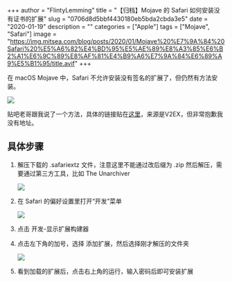+++
author = "FlintyLemming"
title = "【归档】Mojave 的 Safari 如何安装没有证书的扩展"
slug = "0706d8d5bbf4430180eb5bda2cbda3e5"
date = "2020-01-19"
description = ""
categories = ["Apple"]
tags = ["Mojave", "Safari"]
image = "https://img.mitsea.com/blog/posts/2020/01/Mojave%20%E7%9A%84%20Safari%20%E5%A6%82%E4%BD%95%E5%AE%89%E8%A3%85%E6%B2%A1%E6%9C%89%E8%AF%81%E4%B9%A6%E7%9A%84%E6%89%A9%E5%B1%95/title.avif"
+++

在 macOS Mojave 中，Safari 不允许安装没有签名的扩展了，但仍然有方法安装。

![](https://img.mitsea.com/blog/posts/2020/01/Mojave%20%E7%9A%84%20Safari%20%E5%A6%82%E4%BD%95%E5%AE%89%E8%A3%85%E6%B2%A1%E6%9C%89%E8%AF%81%E4%B9%A6%E7%9A%84%E6%89%A9%E5%B1%95/1.avif)

贴吧老哥跟我说了一个方法，具体的链接贴在[这里](https://tieba.baidu.com/p/5822937990#121303346729)，来源是V2EX，但非常抱歉我没有地址。

## 具体步骤

1. 解压下载的 .safariextz 文件，注意这里不能通过改后缀为 .zip 然后解压，需要通过第三方工具，比如 The Unarchiver

    ![](https://img.mitsea.com/blog/posts/2020/01/Mojave%20%E7%9A%84%20Safari%20%E5%A6%82%E4%BD%95%E5%AE%89%E8%A3%85%E6%B2%A1%E6%9C%89%E8%AF%81%E4%B9%A6%E7%9A%84%E6%89%A9%E5%B1%95/2.avif)

2. 在 Safari 的偏好设置里打开“开发”菜单

    ![](https://img.mitsea.com/blog/posts/2020/01/Mojave%20%E7%9A%84%20Safari%20%E5%A6%82%E4%BD%95%E5%AE%89%E8%A3%85%E6%B2%A1%E6%9C%89%E8%AF%81%E4%B9%A6%E7%9A%84%E6%89%A9%E5%B1%95/3.avif)

3. 点击 开发-显示扩展构建器
4. 点击左下角的加号，选择 添加扩展，然后选择刚才解压的文件夹

    ![](https://img.mitsea.com/blog/posts/2020/01/Mojave%20%E7%9A%84%20Safari%20%E5%A6%82%E4%BD%95%E5%AE%89%E8%A3%85%E6%B2%A1%E6%9C%89%E8%AF%81%E4%B9%A6%E7%9A%84%E6%89%A9%E5%B1%95/4.avif)

5. 看到加载的扩展后，点击右上角的运行，输入密码后即可安装扩展
